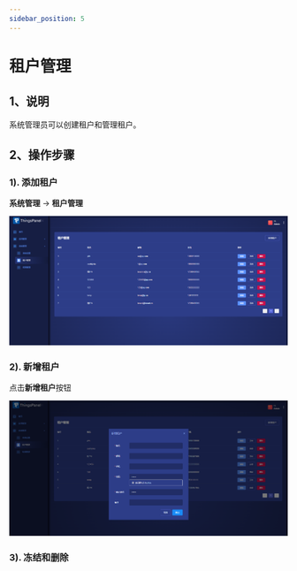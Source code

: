 ```yaml
---
sidebar_position: 5
---
```


# 租户管理

## 1、说明
系统管理员可以创建租户和管理租户。

## 2、操作步骤

### 1). 添加租户
**系统管理** -> **租户管理**   

![img.png](images/tenant-01.png)

### 2). 新增租户
点击**新增租户**按钮

![img.png](images/tenant-02.png)

### 3). 冻结和删除
